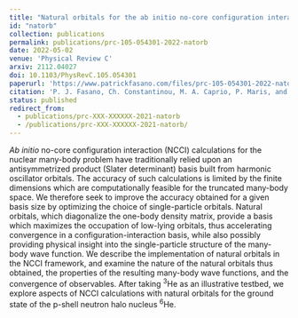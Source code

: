 ```yaml
---
title: "Natural orbitals for the ab initio no-core configuration interaction approach"
id: "natorb"
collection: publications
permalink: publications/prc-105-054301-2022-natorb
date: 2022-05-02
venue: 'Physical Review C'
arxiv: 2112.04027
doi: 10.1103/PhysRevC.105.054301
paperurl: 'https://www.patrickfasano.com/files/prc-105-054301-2022-natorb_PREPRINT.pdf'
citation: 'P. J. Fasano, Ch. Constantinou, M. A. Caprio, P. Maris, and J. P. Vary, Phys. Rev. C 105, 054301 (2022).'
status: published
redirect_from:
  - publications/prc-XXX-XXXXXX-2021-natorb
  - /publications/prc-XXX-XXXXXX-2021-natorb/
---
```

_Ab initio_ no-core configuration interaction (NCCI) calculations for the
nuclear many-body problem have traditionally relied upon an antisymmetrized
product (Slater determinant) basis built from harmonic oscillator orbitals. The
accuracy of such calculations is limited by the finite dimensions which are
computationally feasible for the truncated many-body space. We therefore seek to
improve the accuracy obtained for a given basis size by optimizing the choice of
single-particle orbitals. Natural orbitals, which diagonalize the one-body
density matrix, provide a basis which maximizes the occupation of low-lying
orbitals, thus accelerating convergence in a configuration-interaction basis,
while also possibly providing physical insight into the single-particle
structure of the many-body wave function. We describe the implementation of
natural orbitals in the NCCI framework, and examine the nature of the natural
orbitals thus obtained, the properties of the resulting many-body wave
functions, and the convergence of observables. After taking <sup>3</sup>He as
an illustrative testbed, we explore aspects of NCCI calculations with natural
orbitals for the ground state of the p-shell neutron halo nucleus
<sup>6</sup>He.
